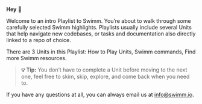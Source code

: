 **Hey** 👋

Welcome to an intro Playlist to Swimm. You’re about to walk through some carefully  selected Swimm highlights. Playlists usually include several Units that help navigate new codebases, or tasks and documentation also directly linked to a repo of choice. 

There are 3 Units in this Playlist: How to Play Units, Swimm commands, Find more Swimm resources.

> **💡 Tip:** You don’t have to complete a Unit before moving to the next one, feel free to skim, skip, explore, and come back when you need to. 

If you have any questions at all, you can always email us at info@swimm.io.
